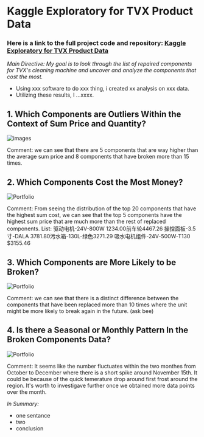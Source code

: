 # Kaggle Exploratory for TVX Product Data
### Here is a link to the full project code and repository: <a href="https://github.com/yatongshi/Kaggle-Exploratory-for-TVX-product-data/tree/main"> Kaggle Exploratory for TVX Product Data </a>

_Main Directive: My goal is to look through the list of repaired components for TVX's cleaning machine and uncover and analyze the components that cost the most._

* Using xxx software to do xxx thing, i created xx analysis on xxx data.
* Utilizing these results, I ...xxxx. <br />


## 1. Which Components are Outliers Within the Context of Sum Price and Quantity?

   ![images](most_money.png) 

Comment: we can see that there are 5 components that are way higher than the average sum price and 8 components that have broken more than 15 times.

## 2. Which Components Cost the Most Money?


 ![Portfolio](images/job-role.png)
 
Comment: From seeing the distribution of the top 20 components that have the highest sum cost, we can see that the top 5 components have the highest sum price that are much more than the rest of replaced components.
List: 驱动电机-24V-800W 1234.00前车轮4467.26 操控面板-3.5寸-DALA
3781.80污水箱-130L-绿色3271.29 吸水电机组件-24V-500W-T130 $3155.46

## 3. Which Components are More Likely to be Broken?

 ![Portfolio](images/monthly-income.png)

Comment: we can see that there is a distinct difference between the components that have been replaced more than 10 times where the unit might be more likely to break again in the future. (ask bee)

## 4. Is there a Seasonal or Monthly Pattern In the Broken Components Data?

 ![Portfolio](images/years-with-manager.png)

Comment: It seems like the number fluctuates within the two monthes from October to December where there is a short spike around November 15th. It could be because of the quick temerature drop around first frost around the region. It's worth to investigave further once we obtained more data points over the month.

_In Summary:_
* one sentance
* two
* conclusion

